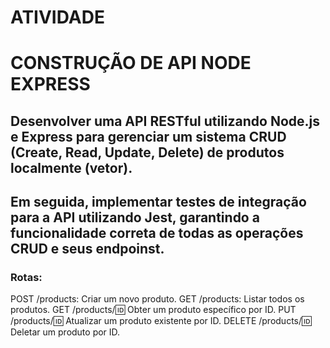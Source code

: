 # ATIVIDADE

# CONSTRUÇÃO DE API NODE EXPRESS

## Desenvolver uma API RESTful utilizando Node.js e Express para gerenciar um sistema CRUD (Create, Read, Update, Delete) de produtos localmente (vetor). 
## Em seguida, implementar testes de integração para a API utilizando Jest, garantindo a funcionalidade correta de todas as operações CRUD e seus endpoinst.

### Rotas: 
POST /products: Criar um novo produto.
GET /products: Listar todos os produtos.
GET /products/:id: Obter um produto específico por ID.
PUT /products/:id: Atualizar um produto existente por ID.
DELETE /products/:id: Deletar um produto por ID.
